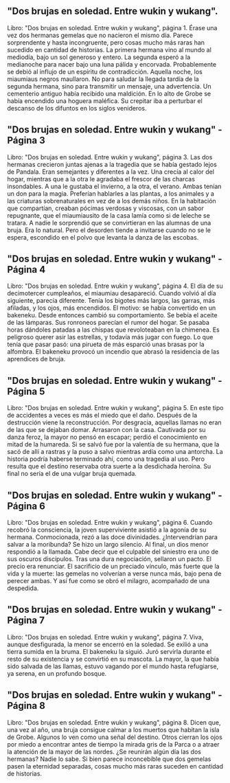 ## "Dos brujas en soledad. Entre wukin y wukang".
Libro: "Dos brujas en soledad. Entre wukin y wukang", página 1.
Érase una vez dos hermanas gemelas que no nacieron el mismo día. Parece sorprendente y hasta incongruente, pero cosas mucho más raras han sucedido en cantidad de historias.
La primera hermana vino al mundo al mediodía, bajo un sol generoso y entero. La segunda esperó a la medianoche para nacer bajo una luna pálida y encorvada. Probablemente se debió al influjo de un espíritu de contradicción.
Aquella noche, los miaumiaus negros maullaron. No para saludar la llegada tardía de la segunda hermana, sino para transmitir un mensaje, una advertencia. Un cementerio antiguo había recibido una maldición. En lo alto de Grobe se había encendido una hoguera maléfica.
Su crepitar iba a perturbar el descanso de los difuntos en los siglos venideros.

## "Dos brujas en soledad. Entre wukin y wukang" - Página 3
Libro: "Dos brujas en soledad. Entre wukin y wukang", página 3.
Las dos hermanas crecieron juntas ajenas a la tragedia que se había gestado lejos de Pandala. Eran semejantes y diferentes a la vez. Una crecía al calor del hogar, mientras que a la otra le agradaba el frescor de las charcas insondables. A una le gustaba el invierno, a la otra, el verano.
Ambas tenían un don para la magia.
Preferían hablarles a las plantas, a los animales y a las criaturas sobrenaturales en vez de a los demás niños. En la habitación que compartían, creaban pócimas verdosas y viscosas, con un sabor repugnante, que el miaumiausito de la casa lamía como si de leleche se tratara.
A nadie le sorprendió que se convirtieran en las alumnas de una bruja. Era lo natural.
Pero el desorden tiende a invitarse cuando no se le espera, escondido en el polvo que levanta la danza de las escobas.

## "Dos brujas en soledad. Entre wukin y wukang" - Página 4
Libro: "Dos brujas en soledad. Entre wukin y wukang", página 4.
El día de su decimotercer cumpleaños, el miaumiau desapareció. Cuando volvió al día siguiente, parecía diferente. Tenía los bigotes más largos, las garras, más afiladas, y los ojos, más encendidos. El motivo: se había convertido en un bakeneku.
Desde entonces cambió su comportamiento. Se bebía el aceite de las lámparas. Sus ronroneos parecían el rumor del hogar. Se pasaba horas dándoles patadas a las chispas que revoloteaban en la chimenea.
Es peligroso querer asir las estrellas, y todavía más jugar con fuego. Lo que tenía que pasar pasó: una pirueta de más esparció unas brasas por la alfombra. El bakeneku provocó un incendio que abrasó la residencia de las aprendices de bruja.

## "Dos brujas en soledad. Entre wukin y wukang" - Página 5
Libro: "Dos brujas en soledad. Entre wukin y wukang", página 5.
En este tipo de accidentes a veces es más el miedo que el daño. Después de la destrucción viene la reconstrucción. Por desgracia, aquellas llamas no eran de las que se dejaban domar. Arrasaron con la casa.
Cautivada por su danza feroz, la mayor no pensó en escapar; perdió el conocimiento en mitad de la humareda. Si se salvó fue por la valentía de su hermana, que la sacó de allí a rastras y la puso a salvo mientras ardía como una antorcha.
La historia podría haberse terminado ahí, como una tragedia al uso. Pero resulta que el destino reservaba otra suerte a la desdichada heroína. Su final no sería el de una vulgar bruja quemada.

## "Dos brujas en soledad. Entre wukin y wukang" - Página 6
Libro: "Dos brujas en soledad. Entre wukin y wukang", página 6.
Cuando recobró la consciencia, la joven superviviente asistió a la agonía de su hermana. Conmocionada, rezó a las doce divinidades. ¿Intervendrían para salvar a la moribunda? Se hizo un largo silencio.
Al final, un dios menor respondió a la llamada. Cabe decir que el culpable del siniestro era uno de sus oscuros discípulos.
Tras una dura negociación, sellaron un pacto. El precio era renunciar. El sacrificio de un preciado vínculo, más fuerte que la vida y la muerte: las gemelas no volverían a verse nunca más, bajo pena de perecer ambas.
Y así fue como se obró el milagro, acompañado de una despedida.

## "Dos brujas en soledad. Entre wukin y wukang" - Página 7
Libro: "Dos brujas en soledad. Entre wukin y wukang", página 7.
Viva, aunque desfigurada, la menor se encerró en la soledad. Se exilió a una tierra sumida en la bruma. El bakeneku la siguió. Juró servirla durante el resto de su existencia y se convirtió en su mascota.
La mayor, la que había sido salvada de las llamas, estuvo vagando por el mundo hasta refugiarse, ya serena, en un profundo bosque.

## "Dos brujas en soledad. Entre wukin y wukang" - Página 8
Libro: "Dos brujas en soledad. Entre wukin y wukang", página 8.
Dicen que, una vez al año, una bruja consigue calmar a los muertos que habitan la isla de Grobe.
Algunos lo ven como una señal del destino. Otros cierran los ojos por miedo a encontrar antes de tiempo la mirada gris de la Parca o a atraer la atención de la mayor de las nordes.
¿Se reunirán algún día las dos hermanas? Nadie lo sabe.
Si bien parece inconcebible que dos gemelas pasen la eternidad separadas, cosas mucho más raras suceden en cantidad de historias.